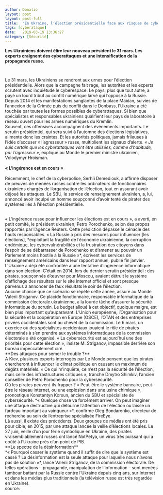```yaml
---
author: Donalio
layout: post
layout: post-full
title:  "En Ukraine, l’élection présidentielle face aux risques de cyberattaque et de désinformation "
tags: [cyberataque]
date:   2019-03-19 13:36:27
category: [Sécurité]
---
```



**Les Ukrainiens doivent élire leur nouveau président le 31 mars. Les experts craignent des cyberattaques et une intensification de la propagande russe.**  

<br/>

  Le 31 mars, les Ukrainiens se rendront aux urnes pour l’élection présidentielle. Alors que la campagne fait rage, les autorités et les experts scrutent avec inquiétude le cyberespace. Le pays, plus que tout autre, a payé un lourd tribut au conflit numérique larvé qui l’oppose à la Russie. Depuis 2014 et les manifestations sanglantes de la place Maïdan, suivies de l’annexion de la Crimée puis du conflit dans le Donbass, l’Ukraine a été touchée par toutes les formes possibles de cyberattaques. Si bien que spécialistes et responsables ukrainiens qualifient leur pays de laboratoire à réseau ouvert pour les armes numériques du Kremlin.
<br/>
Souvent, ces offensives accompagnent des événements importants. Le scrutin présidentiel, qui sera suivi à l’automne des élections législatives, alimente donc les craintes. Et les autorités politiques, jamais frileuses à l’idée d’accuser « l’agresseur » russe, multiplient les signaux d’alerte. *« Je suis certain que les cyberattaques vont être utilisées, comme d’habitude, par l’agresseur »*, explique au Monde le premier ministre ukrainien, Volodymyr Hroïsman.  
<br/>
**« L’ingérence est en cours »**  
<br/>
Récemment, le chef de la cyberpolice, Serhiï Demediouk, a affirmé disposer de preuves de menées russes contre les ordinateurs de fonctionnaires ukrainiens chargés de l’organisation de l’élection, tout en assurant avoir déjoué les attaques. Le SBU, le service de renseignement ukrainien, a, lui, annoncé avoir inculpé un homme soupçonné d’avoir tenté de pirater des systèmes liés à l’élection présidentielle.

  
<br/>
« L’ingérence russe pour influencer les élections est en cours », a averti, en petit comité, le président ukrainien, Petro Porochenko, selon des propos rapportés par l’agence Reuters. Cette prédiction dépasse le cénacle des hauts responsables. « La Russie a pris des mesures pour influencer [les élections], *exploitant la fragilité de l’économie ukrainienne, la corruption endémique, les cybervulnérabilités et la frustration des citoyens dans l’espoir de se débarrasser de Porochenko et d’amener au pouvoir un Parlement moins hostile à la Russie »*, écrivent les services de renseignement américains dans leur rapport annuel, publié fin janvier.  
<br/>
L’Ukraine a déjà été confrontée à une tentative d’ingérence informatique dans son élection. C’était en 2014, lors du dernier scrutin présidentiel : des pirates, soupçonnés d’œuvrer pour Moscou, avaient détruit le système d’affichage des résultats sur le site internet officiel et sont presque parvenus à annoncer de faux résultats le soir de l’élection.

<br/>
Aucune chance que ce scénario se répète cette année, assure au Monde Valerii Striganov. Ce placide fonctionnaire, responsable informatique de la commission électorale ukrainienne, a la lourde tâche d’assurer la sécurité informatique du scrutin. Le budget alloué à cet objectif, quoique maigre, est bien plus important qu’auparavant. L’Union européenne, l’Organisation pour la sécurité et la coopération en Europe (OSCE), l’OTAN et des entreprises privées occidentales sont au chevet de la commission. Le 6 mars, un exercice où des spécialistes occidentaux jouaient le rôle de pirates déterminés à s’en prendre aux systèmes informatiques de la commission électorale a été organisé. « La cybersécurité est aujourd’hui une des priorités pour cette élection », insiste M. Striganov, impassible derrière son bureau impeccablement ciré.

<br/>
 **Des attaques pour semer le trouble ?** 

<br/>
A Kiev, plusieurs experts interrogés par Le Monde pensent que les pirates chercheront à influencer le climat politique en causant un maximum de dégâts matériels. « Ce qui m’inquiète, ce n’est pas la sécurité de l’élection, mais celle des infrastructures critiques », tranche Dmytro Shimkiv, l’ancien conseiller de Petro Porochenko pour la cybersécurité.

<br/>
Où les pirates peuvent-ils frapper ? « Peut-être le système bancaire, peut-être le réseau internet, ou une explosion dans une usine chimique », pronostique Konstantyn Korsun, ancien du SBU et spécialiste de cybersécurité. *« Quelque chose va forcément arriver. On peut imaginer une attaque destructive qui détourne l’attention de l’élection ou laisse un fardeau important au vainqueur »*, confirme Oleg Bondarenko, directeur de recherche au sein de l’entreprise spécialisée FireEye.

<br/>
Là aussi, il existe des précédents. Deux groupes de médias ont été pris pour cible, en 2015, par une attaque lancée la veille d’élections locales. Le 27 juin, veille d’un jour férié symbolique en Ukraine, des pirates vraisemblablement russes ont lancé NotPetya, un virus très puissant qui a coûté à l’Ukraine près d’un point de PIB.  

<br>
**Le spectre de la désinformation**
 
<br/> 
*« Pourquoi casser le système quand il suffit de dire que le système est cassé ? La désinformation est la seule attaque pour laquelle nous n’avons pas de solution »*, lance Valerii Striganov, de la commission électorale. De telles opérations – propagande, manipulation de l’information – sont menées tambour battant par la Russie contre l’Ukraine depuis cinq ans, sur Internet et dans les médias plus traditionnels (la télévision russe est très regardée en Ukraine).

<br/>
source: <https://www.lemonde.fr/pixels/article/2019/03/19/en-ukraine-l-election-presidentielle-face-aux-risques-de-cyberattaque-et-de-desinformation_5438381_4408996.html>

